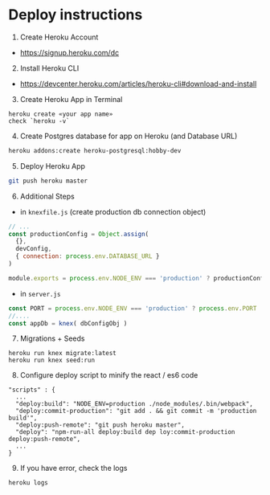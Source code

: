 
# Deploy instructions

1) Create Heroku Account
  - https://signup.heroku.com/dc

2) Install Heroku CLI
  - https://devcenter.heroku.com/articles/heroku-cli#download-and-install

3) Create Heroku App in Terminal
 ```
 heroku create «your app name»
 check `heroku -v`
 ```

4) Create Postgres database for app on Heroku (and Database URL)

 ```sh
 heroku addons:create heroku-postgresql:hobby-dev
 ```

5) Deploy Heroku App

  ```sh
  git push heroku master
  ```

6) Additional Steps

  - in `knexfile.js` (create production db connection object)
  ```js
  // ...
  const productionConfig = Object.assign(
    {},
    devConfig,
    { connection: process.env.DATABASE_URL }
  )

  module.exports = process.env.NODE_ENV === 'production' ? productionConfig : devConfig
  ```

  - in `server.js`
  ```js
  const PORT = process.env.NODE_ENV === 'production' ? process.env.PORT : 3000
  //....
  const appDb = knex( dbConfigObj )
  ```

7) Migrations + Seeds
  ```    
  heroku run knex migrate:latest
  heroku run knex seed:run
  ```

8) Configure deploy script to minify the react / es6 code

  ```
  "scripts" : {
    ...
    "deploy:build": "NODE_ENV=production ./node_modules/.bin/webpack",
    "deploy:commit-production": "git add . && git commit -m 'production build'",
    "deploy:push-remote": "git push heroku master",
    "deploy": "npm-run-all deploy:build dep loy:commit-production deploy:push-remote",
    ...
  }
  ```

9) If you have error, check the logs

  ```
  heroku logs
  ```
